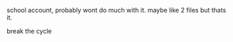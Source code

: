 school account, probably wont do much with it. maybe like 2 files but thats it.




break the cycle
